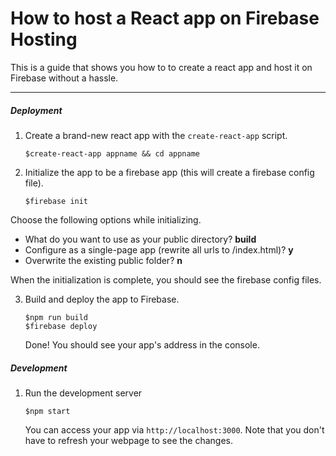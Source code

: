 # How to host a React app on Firebase Hosting

This is a guide that shows you how to to create a react app and host it on Firebase without a hassle.

----------------

##### Deployment

1. Create a brand-new react app with the `create-react-app` script.
   ```
   $create-react-app appname && cd appname
   ```

2. Initialize the app to be a firebase app (this will create a firebase config file).
   ```
   $firebase init
   ```

  Choose the following options while initializing.

  - What do you want to use as your public directory? **build**
  - Configure as a single-page app (rewrite all urls to /index.html)? **y**
  - Overwrite the existing public folder? **n**

  When the initialization is complete, you should see the firebase config files.
    
3. Build and deploy the app to Firebase.
   ```
   $npm run build
   $firebase deploy
   ```
   
   Done! You should see your app's address in the console.
   
   
##### Development

1. Run the development server
   ```
   $npm start
   ```
   You can access your app via `http://localhost:3000`. Note that you don't have to refresh your webpage to see the changes.

